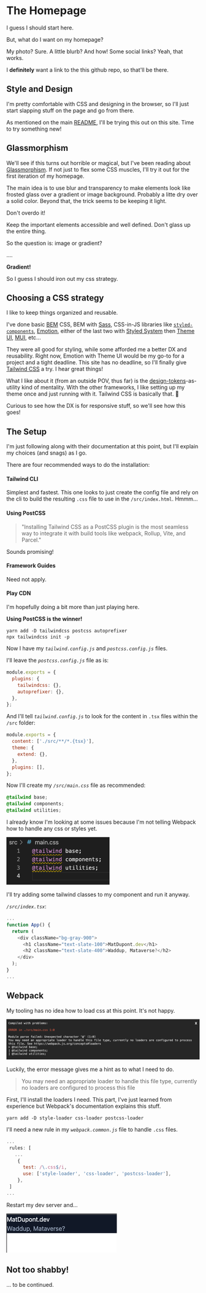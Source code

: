 # The Homepage

I guess I should start here.

But, what do I want on my homepage?

My photo? Sure. A little blurb? And how! Some social links? Yeah, that works.

I **definitely** want a link to the this github repo, so that'll be there.

## Style and Design

I'm pretty comfortable with CSS and designing in the browser, so I'll just start slapping stuff on the page and go from there.

As mentioned on the main [README](https://github.com/matldupont/matdupont-dev), I'll be trying this out on this site. Time to try something new!

## Glassmorphism

We'll see if this turns out horrible or magical, but I've been reading about [Glassmorphism](https://dribbble.com/tags/glassmorphism). If not just to flex some CSS muscles, I'll try it out for the first iteration of my homepage.

The main idea is to use blur and transparency to make elements look like frosted glass over a gradient or image background. Probably a litte dry over a solid color. Beyond that, the trick seems to be keeping it light.

Don't overdo it!

Keep the important elements accessible and well defined. Don't glass up the entire thing.

So the question is: image or gradient?

....

**Gradient!**

So I guess I should iron out my css strategy.

## Choosing a CSS strategy

I like to keep things organized and reusable.

I've done basic [BEM](http://getbem.com/introduction/) CSS, BEM with [Sass](https://sass-lang.com/), CSS-in-JS libraries like [`styled-components`](https://styled-components.com/), [Emotion](https://emotion.sh/), either of the last two with [Styled System](https://styled-system.com/) then [Theme UI](https://theme-ui.com/), [MUI](https://mui.com/), etc...

They were all good for styling, while some afforded me a better DX and reusability. Right now, Emotion with Theme UI would be my go-to for a project and a tight deadline. This site has no deadline, so I'll finally give [Tailwind CSS](https://tailwindcss.com/) a try. I hear great things!

What I like about it (from an outside POV, thus far) is the [design-tokens](https://www.invisionapp.com/inside-design/design-tokens/)-as-utility kind of mentality. With the other frameworks, I like setting up my theme once and just running with it. Tailwind CSS is basically that. 💪

Curious to see how the DX is for responsive stuff, so we'll see how this goes!

## The Setup

I'm just following along with their documentation at this point, but I'll explain my choices (and snags) as I go.

There are four recommended ways to do the installation:

#### Tailwind CLI

Simplest and fastest. This one looks to just create the config file and rely on the cli to build the resulting `.css` file to use in the `/src/index.html`. Hmmm...

#### Using PostCSS

> "Installing Tailwind CSS as a PostCSS plugin is the most seamless way to integrate it with build tools like webpack, Rollup, Vite, and Parcel."

Sounds promising!

#### Framework Guides

Need not apply.

#### Play CDN

I'm hopefully doing a bit more than just playing here.

**Using PostCSS is the winner!**

```
yarn add -D tailwindcss postcss autoprefixer
npx tailwindcss init -p
```

Now I have my _`tailwind.config.js`_ and _`postcss.config.js`_ files.

I'll leave the _`postcss.config.js`_ file as is:

```js
module.exports = {
  plugins: {
    tailwindcss: {},
    autoprefixer: {},
  },
};
```

And I'll tell _`tailwind.config.js`_ to look for the content in `.tsx` files within the `/src` folder:

```js
module.exports = {
  content: ['./src/**/*.{tsx}'],
  theme: {
    extend: {},
  },
  plugins: [],
};
```

Now I'll create my _`/src/main.css`_ file as recommended:

```css
@tailwind base;
@tailwind components;
@tailwind utilities;
```

I already know I'm looking at some issues because I'm not telling Webpack how to handle any css or styles yet.

![CSS Issues](css-issues.png)

I'll try adding some tailwind classes to my component and run it anyway.

_`/src/index.tsx`_:

```js
...
function App() {
  return (
    <div className="bg-gray-900">
      <h1 className="text-slate-100">MatDupont.dev</h1>
      <h2 className="text-slate-400">Waddup, Mataverse?</h2>
    </div>
  );
}
...

```

## Webpack

My tooling has no idea how to load css at this point. It's not happy.

![Loader issue](loader-issue.png)

Luckily, the error message gives me a hint as to what I need to do.

> You may need an appropriate loader to handle this file type, currently no loaders are configured to process this file

First, I'll install the loaders I need. This part, I've just learned from experience but Webpack's documentation explains this stuff.

```
yarn add -D style-loader css-loader postcss-loader
```

I'll need a new rule in my _`webpack.common.js`_ file to handle `.css` files.

```js
...
 rules: [
   ...
    {
      test: /\.css$/i,
      use: ['style-loader', 'css-loader', 'postcss-loader'],
    },
 ]
...
```

Restart my dev server and...

![Tailwind running](tailwind-running.png)

## Not too shabby!

... to be continued.
